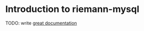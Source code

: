 # Introduction to riemann-mysql

TODO: write [great documentation](http://jacobian.org/writing/what-to-write/)
